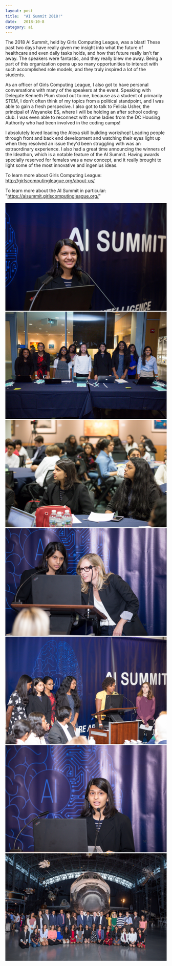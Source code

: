 ```yaml
---
layout: post
title:  "AI Summit 2018!"
date:   2018-10-8
category: ai
---
```

The 2018 AI Summit, held by Girls Computing League, was a blast! These past two days have really given me insight into what the future of healthcare and even daily tasks holds, and how that future really isn't far away. The speakers were fantastic, and they really blew me away. Being a part of this organization opens up so many opportunities to interact with such accomplished role models, and they truly inspired a lot of the students.

As an officer of Girls Computing League, I also got to have personal conversations with many of the speakers at the event. Speaking with Delegate Kenneth Plum stood out to me, because as a student of primarily STEM, I don't often think of my topics from a political standpoint, and I was able to gain a fresh perspecive. I also got to talk to Felicia Usher, the principal of Weyanoke ES, where I will be holding an after school coding club. I was even able to reconnect with some ladies from the DC Housing Authority who had been involved in the coding camps!

I absolutely loved leading the Alexa skill building workshop! Leading people through front and back end development and watching their eyes light up when they resolved an issue they'd been struggling with was an extraordinary experience. I also had a great time announcing the winners of the Ideathon, which is a notable feature of the AI Summit. Having awards specially reserved for females was a new concept, and it really brought to light some of the most innovative and ingenius ideas.

To learn more about Girls Computing League: <a> http://girlscomputingleague.org/about-us/ </a>


To learn more about the AI Summit in particular: <a> "https://aisummit.girlscomputingleague.org/" </a>





<img src = "/assets/images/aisummit18/speaking.jpg" alt = "">
<img src = "/assets/images/aisummit18/registration.jpg" alt = "">
<img src = "/assets/images/aisummit18/sitting.jpg" alt = "">
<img src = "/assets/images/aisummit18/laurenneal.jpg" alt = "">
<img src = "/assets/images/aisummit18/usher.jpg" alt = "">
<img src = "/assets/images/aisummit18/speaking2.jpg" alt = "">
<img src = "/assets/images/aisummit18/volunteers2.jpg" alt = "">
